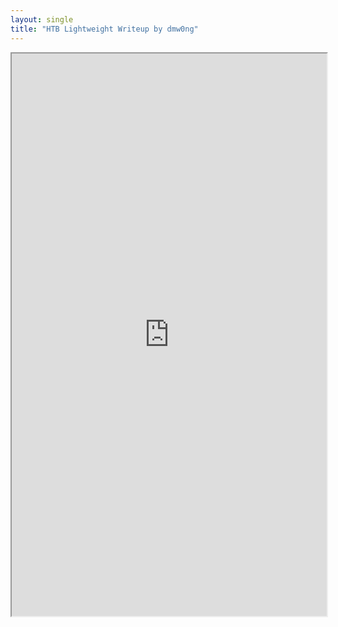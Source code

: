 ```yaml
---
layout: single
title: "HTB Lightweight Writeup by dmw0ng"
---
```



[separator]: <> ()


<iframe height="900" src="https://drive.google.com/viewerng/viewer?embedded=true&amp;url=https://birdsarentrealctf.dev/content/dmw0ng/lightweight/Hack_the_Box_-_lightweight.pdf" width="100%"></iframe>
